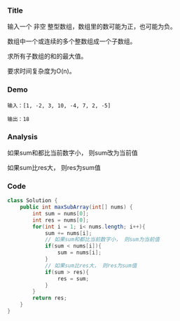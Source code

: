 ### Title
输入一个 非空 整型数组，数组里的数可能为正，也可能为负。

数组中一个或连续的多个整数组成一个子数组。

求所有子数组的和的最大值。

要求时间复杂度为O(n)。
### Demo
```
输入：[1, -2, 3, 10, -4, 7, 2, -5]

输出：18
```
### Analysis
如果sum和都比当前数字小， 则sum改为当前值

如果sum比res大， 则res为sum值
### Code

```java
class Solution {
    public int maxSubArray(int[] nums) {
        int sum = nums[0];
        int res = nums[0];
        for(int i = 1; i< nums.length; i++){
            sum += nums[i];
            // 如果sum和都比当前数字小， 则sum为当前值
            if(sum < nums[i]){
                sum = nums[i];
            }
            // 如果sum比res大， 则res为sum值
            if(sum > res){
                res = sum;
            }
        }
        return res;
    }
}
```
